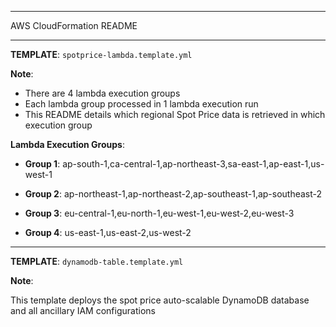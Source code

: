 * * *
AWS CloudFormation README
* * *

**TEMPLATE**:  ``spotprice-lambda.template.yml``


**Note**:  

* There are 4 lambda execution groups
* Each lambda group processed in 1 lambda execution run
* This README details which regional Spot Price data is retrieved in which execution group


**Lambda Execution Groups**:

- __Group 1__:  ap-south-1,ca-central-1,ap-northeast-3,sa-east-1,ap-east-1,us-west-1

- __Group 2__:  ap-northeast-1,ap-northeast-2,ap-southeast-1,ap-southeast-2

- __Group 3__:  eu-central-1,eu-north-1,eu-west-1,eu-west-2,eu-west-3

- __Group 4__:  us-east-1,us-east-2,us-west-2


* * *

**TEMPLATE**:  ``dynamodb-table.template.yml``


**Note**:  

This template deploys the spot price auto-scalable DynamoDB database and all ancillary IAM configurations
